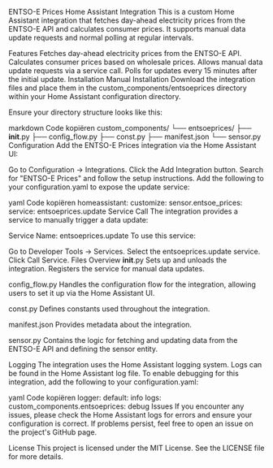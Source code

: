 ENTSO-E Prices Home Assistant Integration
This is a custom Home Assistant integration that fetches day-ahead electricity prices from the ENTSO-E API and calculates consumer prices. It supports manual data update requests and normal polling at regular intervals.

Features
Fetches day-ahead electricity prices from the ENTSO-E API.
Calculates consumer prices based on wholesale prices.
Allows manual data update requests via a service call.
Polls for updates every 15 minutes after the initial update.
Installation
Manual Installation
Download the integration files and place them in the custom_components/entsoeprices directory within your Home Assistant configuration directory.

Ensure your directory structure looks like this:

markdown
Code kopiëren
custom_components/
└── entsoeprices/
    ├── __init__.py
    ├── config_flow.py
    ├── const.py
    ├── manifest.json
    └── sensor.py
Configuration
Add the ENTSO-E Prices integration via the Home Assistant UI:

Go to Configuration -> Integrations.
Click the Add Integration button.
Search for "ENTSO-E Prices" and follow the setup instructions.
Add the following to your configuration.yaml to expose the update service:

yaml
Code kopiëren
homeassistant:
  customize:
    sensor.entsoe_prices:
      service: entsoeprices.update
Service Call
The integration provides a service to manually trigger a data update:

Service Name: entsoeprices.update
To use this service:

Go to Developer Tools -> Services.
Select the entsoeprices.update service.
Click Call Service.
Files Overview
__init__.py
Sets up and unloads the integration. Registers the service for manual data updates.

config_flow.py
Handles the configuration flow for the integration, allowing users to set it up via the Home Assistant UI.

const.py
Defines constants used throughout the integration.

manifest.json
Provides metadata about the integration.

sensor.py
Contains the logic for fetching and updating data from the ENTSO-E API and defining the sensor entity.

Logging
The integration uses the Home Assistant logging system. Logs can be found in the Home Assistant log file. To enable debugging for this integration, add the following to your configuration.yaml:

yaml
Code kopiëren
logger:
  default: info
  logs:
    custom_components.entsoeprices: debug
Issues
If you encounter any issues, please check the Home Assistant logs for errors and ensure your configuration is correct. If problems persist, feel free to open an issue on the project's GitHub page.

License
This project is licensed under the MIT License. See the LICENSE file for more details.

